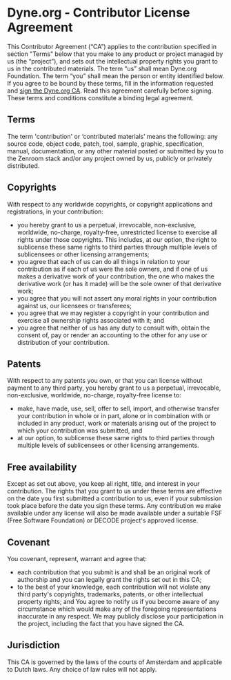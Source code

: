 <!--
SPDX-FileCopyrightText: 2025 Dyne.org foundation

SPDX-License-Identifier: AGPL-3.0-or-later
-->

# Dyne.org - Contributor License Agreement

This Contributor Agreement (“CA”) applies to the contribution specified in section "Terms" below that you make to any product or project managed by us (the “project”), and sets out the intellectual property rights you grant to us in the contributed materials. The term “us” shall mean Dyne.org Foundation. The term “you” shall mean the person or entity identified below. If you agree to be bound by these terms, fill in the information requested and [sign the Dyne.org CA](https://dyne.org/cla). Read this agreement carefully before signing. These terms and conditions constitute a binding legal agreement.

## Terms

The term 'contribution' or ‘contributed materials’ means the following: any source code, object code, patch, tool, sample, graphic, specification, manual, documentation, or any other material posted or submitted by you to the Zenroom stack and/or any project owned by us, publicly or privately distributed.

## Copyrights

With respect to any worldwide copyrights, or copyright applications and registrations, in your contribution:
  - you hereby grant to us a perpetual, irrevocable, non-exclusive, worldwide, no-charge, royalty-free, unrestricted license to exercise all rights under those copyrights.  This includes, at our option, the right to sublicense these same rights to third parties through multiple levels of sublicensees or other licensing arrangements;
  - you agree that each of us can do all things in relation to your contribution as if each of us were the sole owners, and if one of us makes a derivative work of your contribution, the one who makes the derivative work (or has it made) will be the sole owner of that derivative work;
  - you agree that you will not assert any moral rights in your contribution against us, our licensees or transferees;
  - you agree that we may register a copyright in your contribution and exercise all ownership rights associated with it; and
  - you agree that neither of us has any duty to consult with, obtain the consent of, pay or render an accounting to the other for any use or distribution of your contribution.

## Patents

With respect to any patents you own, or that you can license without payment to any third party, you hereby grant to us a perpetual, irrevocable, non-exclusive, worldwide, no-charge, royalty-free license to:
  - make, have made, use, sell, offer to sell, import, and otherwise transfer your contribution in whole or in part, alone or in combination with or included in any product, work or materials arising out of the project to which your contribution was submitted, and
  - at our option, to sublicense these same rights to third parties through multiple levels of sublicensees or other licensing arrangements.

## Free availability

Except as set out above, you keep all right, title, and interest in your contribution. The rights that you grant to us under these terms are effective on the date you first submitted a contribution to us, even if your submission took place before the date you sign these terms. Any contribution we make available under any license will also be made available under a suitable FSF (Free Software Foundation) or DECODE project's approved license.

## Covenant

You covenant, represent, warrant and agree that:
  - each contribution that you submit is and shall be an original work of authorship and you can legally grant the rights set out in this CA;
  - to the best of your knowledge, each contribution will not violate any third party's copyrights, trademarks, patents, or other intellectual property rights; and You agree to notify us if you become aware of any circumstance which would make any of the foregoing representations inaccurate in any respect. We may publicly disclose your participation in   the project, including the fact that you have signed the CA.

## Jurisdiction

This CA is governed by the laws of the courts of Amsterdam and applicable to Dutch laws. Any choice of law rules will not apply.
